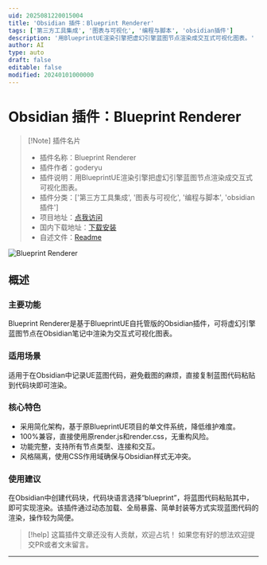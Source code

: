```yaml
---
uid: 2025081220015004
title: 'Obsidian 插件：Blueprint Renderer'
tags: ['第三方工具集成', '图表与可视化', '编程与脚本', 'obsidian插件']
description: '用BlueprintUE渲染引擎把虚幻引擎蓝图节点渲染成交互式可视化图表。'
author: AI
type: auto
draft: false
editable: false
modified: 20240101000000
---
```


# Obsidian 插件：Blueprint Renderer

> [!Note] 插件名片
> - 插件名称：Blueprint Renderer
> - 插件作者：goderyu
> - 插件说明：用BlueprintUE渲染引擎把虚幻引擎蓝图节点渲染成交互式可视化图表。
> - 插件分类：['第三方工具集成', '图表与可视化', '编程与脚本', 'obsidian插件']
> - 项目地址：[点我访问](https://github.com/goderyu/obsidian-blueprint-renderer)
> - 国内下载地址：[下载安装](https://pkmer.cn/products/plugin/pluginMarket/?blueprint-renderer)
> - 自述文件：[Readme](https://ghproxy.net/https://raw.githubusercontent.com/goderyu/obsidian-blueprint-renderer/master/README.md)

![Blueprint Renderer](https://cdn.pkmer.cn/covers/blueprint-renderer_external_0.gif!pkmer)

## 概述

### 主要功能
Blueprint Renderer是基于BlueprintUE自托管版的Obsidian插件，可将虚幻引擎蓝图节点在Obsidian笔记中渲染为交互式可视化图表。

### 适用场景
适用于在Obsidian中记录UE蓝图代码，避免截图的麻烦，直接复制蓝图代码粘贴到代码块即可渲染。

### 核心特色
- 采用简化架构，基于原BlueprintUE项目的单文件系统，降低维护难度。
- 100%兼容，直接使用原render.js和render.css，无重构风险。
- 功能完整，支持所有节点类型、连接和交互。
- 风格隔离，使用CSS作用域确保与Obsidian样式无冲突。

### 使用建议
在Obsidian中创建代码块，代码块语言选择“blueprint”，将蓝图代码粘贴其中，即可实现渲染。该插件通过动态加载、全局暴露、简单封装等方式实现蓝图代码的渲染，操作较为简便。


> [!help] 
> 这篇插件文章还没有人贡献，欢迎占坑！
> 如果您有好的想法欢迎提交PR或者文末留言。
> 

---


